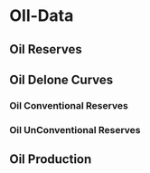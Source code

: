 # OIl-Data

## Oil Reserves
## Oil Delone Curves

### Oil Conventional Reserves

### Oil UnConventional Reserves


## Oil Production



